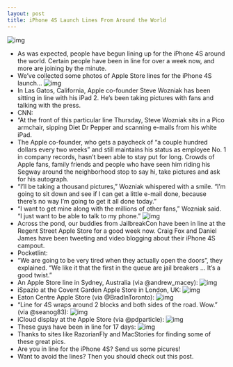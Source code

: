 ```yaml
---
layout: post
title: iPhone 4S Launch Lines From Around the World
---
```

![img](http://media.idownloadblog.com/wp-content/uploads/2011/10/japan1-e1318571105767.png)
* As was expected, people have begun lining up for the iPhone 4S around the world. Certain people have been in line for over a week now, and more are joining by the minute.
* We’ve collected some photos of Apple Store lines for the iPhone 4S launch…
![img](http://media.idownloadblog.com/wp-content/uploads/2011/10/111014024606-steve-wozniak-line-story-top-e1318569924742.jpg)
* In Las Gatos, California, Apple co-founder Steve Wozniak has been sitting in line with his iPad 2. He’s been taking pictures with fans and talking with the press.
* CNN:
* “At the front of this particular line Thursday, Steve Wozniak sits in a Pico armchair, sipping Diet Dr Pepper and scanning e-mails from his white iPad.
* The Apple co-founder, who gets a paycheck of “a couple hundred dollars every two weeks” and still maintains his status as employee No. 1 in company records, hasn’t been able to stay put for long. Crowds of Apple fans, family friends and people who have seen him riding his Segway around the neighborhood stop to say hi, take pictures and ask for his autograph.
* “I’ll be taking a thousand pictures,” Wozniak whispered with a smile. “I’m going to sit down and see if I can get a little e-mail done, because there’s no way I’m going to get it all done today.”
* “I want to get mine along with the millions of other fans,” Wozniak said. “I just want to be able to talk to my phone.”
![img](http://media.idownloadblog.com/wp-content/uploads/2011/10/jailbreakers-iphone4s-apple-store-queue-0-e1318569949661.jpg)
* Across the pond, our buddies from JailbreakCon have been in line at the Regent Street Apple Store for a good week now. Craig Fox and Daniel James have been tweeting and video blogging about their iPhone 4S campout.
* Pocketlint:
* “We are going to be very tired when they actually open the doors”, they explained. “We like it that the first in the queue are jail breakers … It’s a good twist.”
* An Apple Store line in Sydney, Australia (via @andrew_macey):
![img](http://media.idownloadblog.com/wp-content/uploads/2011/10/AbqqRmmCMAA0MYy.jpg_large-e1318570076491.jpeg)
* iSpazio at the Covent Garden Apple Store in London, UK:
![img](http://media.idownloadblog.com/wp-content/uploads/2011/10/foto-22-e1318570278771.jpg)
* Eaton Centre Apple Store (via @BradInToronto):
![img](http://media.idownloadblog.com/wp-content/uploads/2011/10/Abq-q86CEAAvPQR.jpg_large-e1318570309967.jpeg)
* “Line for 4S wraps around 2 blocks and both sides of the road. Wow.” (via @seanog83):
![img](http://media.idownloadblog.com/wp-content/uploads/2011/10/Abq1SMICAAAphwT.jpg_large-e1318570935763.jpeg)
* iCloud display at the Apple Store (via @pdparticle):
![img](http://media.idownloadblog.com/wp-content/uploads/2011/10/Screen-Shot-2011-10-14-at-02.46.47-e1318571013755.png)
* These guys have been in line for 17 days:
![img](http://media.idownloadblog.com/wp-content/uploads/2011/10/iphone-4s-line-e1318570967359.png)
* Thanks to sites like RazorianFly and MacStories for finding some of these great pics.
* Are you in line for the iPhone 4S? Send us some picures!
* Want to avoid the lines? Then you should check out this post.

